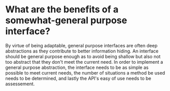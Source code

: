 # What are the benefits of a somewhat-general purpose interface?

By virtue of being adaptable, general purpose interfaces are often deep
abstractions as they contribute to better information hiding.
An interface should be general purpose enough as to avoid being shallow
but also not too abstract that they don't meet the current need.
In order to implement a general purpose abstraction, the interface
needs to be as simple as possible to meet current needs, the number of
situations a method be used needs to be determined, and lastly
the API's easy of use needs to be assessement.
